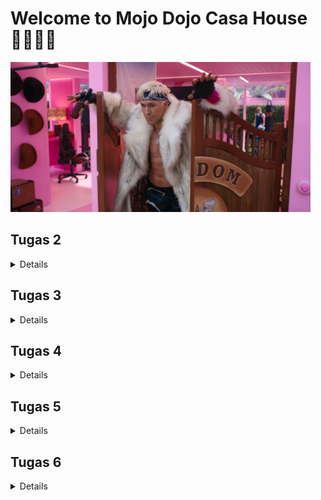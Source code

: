 # Welcome to Mojo Dojo Casa House 🕺🏻💃🏻
<img src="static/image/CasaHouse.png" width="480" height="240">

## Tugas 2
<details>

### Cara _Step by Step_ Mengimplementasikan _Checklist_ 
1. Membuat repositori baru dengan nama ```Mojo Dojo Casa House```.
2. Menghubungkan repositori lokal dengan repositori di GitHub.
3. Melakukan _cloning_ repositori tersebut ke komputer lokal.
4. Membuat _virtual environment_ Python dengan perintah:
    ```bash
    python3 -m venv env
    ```
5. Mengaktifkan _virtual environment_ Python baru dengan perintah:
    ```bash
    source env/bin/activate
    ```
6. Membuat file ```requirements.txt``` dengan menambahkan beberapa _depedencies_.
    ```
    django
    gunicorn
    whitenoise
    psycopg2-binary
    requests
    urllib3
    ```
7. Menginstalasi _dependencies_ dengan pip.
    ```bash
    pip install -r requirements.txt
    ```
8. Membuat proyek Django baru dengan perintah:
    ```bash
    django-admin startproject mojo_dojo_casa_house .
    ```
9. Mengubah ```ALLOWED_HOSTS``` di ```settings.py``` untuk keperluan deployment pada direktori ```mojo_dojo_casa_house```.
    ```bash
    ...
    ALLOWED_HOSTS = ["localhost", "127.0.0.1"]
    ...
    ```
10. Membuat aplikasi baru dengan nama ```main``` dengan perintah:
    ```python
    python manage.py startapp main
    ```
11. Mendaftarkan aplikasi ```main``` ke dalam ```settings.py```
    ```
    INSTALLED_APPS = [
    ...,
    'main'
    ]
    ```
12. Mengisi berkas ```models.py``` pada direktori aplikasi ```main``` dengan kode:
    ```python
    from django.db import models

    class Product(models.Model):
        name = models.CharField(max_length=255)
        price = models.IntegerField()
        description = models.TextField()
        quantity = models.IntegerField()
    ```
13. Melakukan migrasi dengan perintah:
    ```python
    python manage.py makemigrations
    python manage.py migrate
    ```
14. Membuat direktori template dan template ```main.html```. 
    ```html
    <h1>Mojo Dojo Casa House 🕺🏻💃🏻</h1>

    <h3>Welcome to our online shop! </h3>
    <p>Username: {{ name }}</p>
    <p>Class: {{ class }}</p>
    ```
15. Menambahkan fungsi pada berkas ```views.py```:
    ```python
    from django.shortcuts import render

    def show_main(request):
        context = {
            'name' : 'Joanne',
            'class' : 'PBP C'
        }

        return render(request, "main.html", context)
    ```
16. Melakukan _routing_ URL di dalam direktori ```main``` dengan membuat berkas ```urls.py``` yang isinya:
    ```python
    from django.urls import path
    from main.views import show_main

    app_name = 'main'

    urlpatterns = [
        path('', show_main, name='show_main'),
    ]
    ```
17. Melakukan tes aplikasi pada localhost dengan perintah:
    ```python
    python3 manage.py runserver
    ```
18. Membuka ```http://localhost:8000``` untuk melihat aplikasi pada _browser_
19. Melakukan _deploy app_ ke situs Pacil Web Server (PWS)

### Bagan _Request Client_ ke _Web_ Aplikasi berbasis Django
<img src="static/image/BaganDjango.png" width="500" height="375">

_Request_ dari pengguna akan diproses terlebih dahulu sebelum diteruskan ke View yang tepat. View tersebut kemudian akan mengakses atau memodifikasi data di Model dan menggunakan Template untuk menampilkan dan mengirimkan respons kembali ke pengguna.

### Fungsi ```git``` dalam Pengembangan Perangkat Lunak
1. Mencatat semua perubahan kode, memungkinkan _developer_ melihat riwayat modifikasi dan siapa yang melakukan perubahan.
2. Memungkinkan banyak _developer_ bekerja secara bersamaan di cabang berbeda tanpa konflik, dengan kemampuan menggabungkan hasil kerja menggunakan _merge_.
3. Memfasilitasi pengelolaan versi perangkat lunak sehingga pengembang dapat beralih antar versi atau mengembalikan kode ke versi sebelumnya.
4. Menyimpan proyek dalam repositori yang dapat diakses lokal atau melalui server, seperti GitHub, untuk pembaruan atau pengunduhan kode.
5. Mendukung integrasi berkelanjutan dengan memudahkan ```pull```, ```commit```, dan ```push``` perubahan serta pengujian otomatis.

### Alasan Mengapa Framework Django Dijadikan Permulaan Pembelajaran PengembanganPperangkat Lunak
1. Tersedia banyak fitur bawaan sehingga pemula bisa langsung fokus pada pengembangan (seperti autentikasi, routing URL, dan pengelolaan database).
2. Terdapat pola arsitektur _Model View Template_ (MVT) yang memudahkan pemahaman pemisahan logika, tampilan, dan data.
3. Memiliki dokumentasi lengkap yang mudah diikuti oleh pemula.
4. Mendorong _clean code writing_ yang terstruktur, membantu membangun kebiasaan pengembangan yang baik.
5. Memiliki banyak pengguna dan komunitas sehingga dapat mendukung pemula dalam belajar dan menemukan solusi.

### Alasan Model pada Django disebut ORM
Disebut sebagai _Object-Relational Mapping_ (ORM) karena ORM memungkinkan kita untuk menghubungkan objek Python dengan tabel di database. Dengan ORM, kita dapat membuat, membaca, memperbarui, dan menghapus data di database tanpa menulis _query_ SQL secara langsung. 

Misalnya, setiap model di Django mewakili tabel dalam _database_, dan setiap atribut model mewakili kolom dalam tabel tersebut. ORM juga memudahkan pengelolaan relasi antar tabel dan perubahan skema database dengan sistem migrasi otomatis.
</details>

## Tugas 3
<details>

### Alasan Mengapa Kita Perlu Data Delivery dalam Pengimplementasian sebuah _Platform_
1. Menjamin data yang dikirim secara cepat dan akurat.
2. Memastikan data relevan dan tepat waktu untuk analisis dan pengambilan keputusan.
3. Menghubungkan berbagai bagian sistem agar berfungsi secara baik.
4. Melindungi data dengan enkripsi selama pengiriman untuk mencegah akses tidak sah.
5. Mengelola volume data yang meningkat secara dinamis untuk menjaga performa platform.

### Mana yang lebih baik antara XML dan JSON?
Menurut saya, JSON lebih baik dan populer daripada XML untuk kebanyakan penggunaan saat ini. JSON lebih mudah dibaca dan ditulis, memiliki ukuran file yang lebih kecil, dan lebih cepat dalam proses unduhan dan _parsing_. 

Namun, XML masih memiliki beberapa keunggulan, seperti dukungan untuk hal yang lebih kompleks serta kemampuan untuk menyertakan metadata dan atribut tambahan. Meskipun begitu, JSON lebih sering dipilih karena kesederhanaan dan efisiensinya dalam konteks aplikasi web dan mobile saat ini.

### Fungsi Method `is_valid()` pada ```form.py``` Django
Method ini digunakan untuk memeriksa apakah data yang diisi di formulir sudah sesuai dengan aturan dan validasi yang ditetapkan. Dengan memanggil `is_valid()`, kita bisa menghindari kesalahan dan data yang tidak konsisten, serta memberikan umpan balik kepada pengguna jika ada kesalahan dalam input mereka. Hal ini untuk menjaga agar data yang diproses tetap aman dan sesuai dengan ketentuan yang telah ditetapkan.

### Alasan Kita Membutuhkan `csrf_token` pada `forms.py` Django
`csrf_token` diperlukan untuk melindungi aplikasi dari serangan Cross-Site Request Forgery (CSRF). Token ini membantu memastikan bahwa permintaan yang dikirimkan berasal dari pengguna yang sah dan bukan dari sumber eksternal yang berbahaya. Ketika formulir dikirim, Django memverifikasi token untuk mencegah permintaan palsu dan melindungi data pengguna dari manipulasi tidak sah.

Jika `csrf_token` tidak ditambahkan, aplikasi/website akan rentan terhadap serangan CSRF. Penyerang bisa memanfaatkan kerentanan ini dengan membuat formulir berbahaya yang mengirimkan data ke server kita atas nama pengguna yang sah, berpotensi menyebabkan perubahan data atau tindakan merugikan.

### Cara _Step by Step_ Mengimplementasikan _Checklist_ 
1. Membuat ```forms.py``` di direktori ```main``` dengan kode:
    ```python
    from django.forms import ModelForm
    from main.models import Product

    class ProductForm(ModelForm):
        class Meta:
            model = Product
            fields = ["name", "price", "description", "quantity"]
    ```

2. Menambahkan Method ```add_page``` untuk menambah entri database pada file ```views.py``` di direktori main
    ```python
    def add_product(request):
    form = ProductForm(request.POST or None)

    if form.is_valid() and request.method == "POST":
        form.save()
        return redirect('main:show_main')
    
    context = {'form': form}
    return render(request, 'add_product.html', context)
    ```

3. Mengimplementasikan form yang telah dibuat ke dalam laman baru dengan template html yang baru ```add_product.html```.

4. Routing URL ke laman yang bersangkutan di file ```urls.py``` di direktori ```main```.
    ```python
    . . .
    urlpatterns = [
        . . .
        path('add-product', add_product, name='add_product'),
    }
    ```

5. Membuat direktori ```templates``` pada direktori utama sebagai basis direktori lain dan buat sebuah berkas bernama ```base.html```.

6. Menambahkan lokasi folder templates tersebut ke settings.py di direktori ```mojo_dojo_casa_house``` dengan kode:
    ```python
    ...
    TEMPLATES = [
        {
            'BACKEND': 'django.template.backends.django.DjangoTemplates',
            'DIRS': [BASE_DIR / 'templates'], # Tambahkan konten baris ini
            'APP_DIRS': True,
            ...
        }
    ]
    ...
    ```

7. Mengimplementasikan database ke dalam ```main.html``` dan juga menjadi perpanjangan dari ```base.html``` dengan kode:
    ```html
    {% extends 'base.html' %}
    {% block content %}
    <div class="container mt-5">
        <h1 class="text-center header">Mojo Dojo Casa House 🕺🏻💃🏻</h1>
        <h3 class="text-center header">Welcome to our online shop!</h3>

        <div class="user-info mb-4 text-center">
            <p><strong>Username:</strong> {{ name }}</p>
            <p><strong>Class:</strong> {{ class }}</p>
        </div>

        <h2 class="my-4 header">Product List</h2>
        {% if not product_entries %}
            <p class="text-muted text-center">No products available in the store.</p>
        {% else %}
            <div class="table-responsive">
                <table class="table table-striped table-hover">
                    <thead class="thead-dark">
                        <tr>
                            <th>Product Name</th>
                            <th>Price</th>
                            <th>Description</th>
                            <th>Quantity</th>
                        </tr>
                    </thead>
                    <tbody>
                        {% comment %} Display product data below this line {% endcomment %}
                        {% for product_entry in product_entries %}
                        <tr>
                            <td>{{ product_entry.name }}</td>
                            <td>${{ product_entry.price }}</td>
                            <td>{{ product_entry.description }}</td>
                            <td>{{ product_entry.quantity }}</td>
                        </tr>
                        {% endfor %}
                    </tbody>
                </table>
            </div>
        {% endif %}

        <div class="text-center" style="margin-top: 50px;"> <!-- Adjusted inline margin -->
            <a href="{% url 'main:add_product' %}" class="btn btn-primary">Add New Product</a>
        </div>
    </div>
    {% endblock %}
    ```

8. Menambahkan baris UUID keys pada berkas ```models.py``` di subdirektori ```main```.
    ```python
    import uuid
    from django.db import models

    class Product(models.Model):
        id = models.UUIDField(primary_key=True, default=uuid.uuid4, editable=False)  # tambahkan baris ini
        . . .
    ```

9. Membuat fungsi baru untuk mengembalikan data dalam bentuk XML dan JSON baik secara keseluruhan maupun per-ID _database_ pada ```views.py```
    ```python
    def show_xml(request):
        data = Product.objects.all()
        return HttpResponse(serializers.serialize("xml", data), content_type="application/xml")

    def show_json(request):
        data = Product.objects.all()
        return HttpResponse(serializers.serialize("json", data), content_type="application/json")

    def show_xml_by_id(request, id):
        data = Product.objects.filter(pk=id)
        return HttpResponse(serializers.serialize("xml", data), content_type="application/xml")

    def show_json_by_id(request, id):
        data = Product.objects.filter(pk=id)
        return HttpResponse(serializers.serialize("json", data), content_type="application/json")
    ```

10. Merouting kembali URL yang bersangkutan di file ```urls.py```.
    ```python
    . . .
    urlpatterns = [
        . . .
        path('xml/', show_xml, name='show_xml'),
        path('json/', show_json, name='show_json'),
        path('xml/<str:id>/', show_xml_by_id, name='show_xml_by_id'),
        path('json/<str:id>/', show_json_by_id, name='show_json_by_id'),
    ]
    ```

11. Melakukan tes aplikasi pada localhost dengan perintah:
    ```python
    python3 manage.py runserver
    ```
12. Membuka ```http://localhost:8000``` untuk melihat aplikasi pada _browser_
13. Melakukan _deploy app_ ke situs Pacil Web Server (PWS)

### _Screenshot_ Postman
#### 1. HTML Source
![](static/image/HTMLsource.png)

#### 2. JSON
![](static/image/JSON.png)

#### 3. JSON by ID
![](static/image/JSONbyID.png)

#### 4. XML
![](static/image/XML.png)

#### 5. XML by ID
![](static/image/XMLbyID.png)
</details>

## Tugas 4
<details>

### Perbedaan antara `HttpResponseRedirect()` dan `redirect()`
Di Django, keduanya digunakan untuk mengarahkan pengguna ke URL lain, tetapi ada beberapa perbedaan dalam cara penggunaannya:

1. `HttpResponseRedirect()`

- Tipe: Kelas yang menghasilkan objek respons HTTP.
- Fungsi: Membuat respons HTTP yang mengarahkan pengguna ke URL tertentu.
- Penggunaan: Saat menggunakan `HttpResponseRedirect()`, kamu perlu secara eksplisit memberikan URL atau path sebagai argumen.
- Kelebihan: Dapat digunakan untuk mengarahkan ke URL absolut atau relatif.
- Contoh:
    ```python
    from django.http import HttpResponseRedirect

    def my_view(request):
        return HttpResponseRedirect('/some-url/')
    ```

2. `redirect()`
- Tipe: Fungsi shortcut bawaan Django yang lebih canggih.
- Fungsi: Selain mengarahkan ke URL, `redirect()` juga dapat menerima beberapa jenis argumen seperti nama URL (dengan `reverse()` di belakang layar) atau objek model, yang membuatnya lebih fleksibel.
- Kelebihan:
Dapat menerima nama URL, objek model, atau string URL langsung, sehingga lebih efisien daripada menulis URL secara manual dan secara otomatis menggunakan mekanisme Django URL resolver untuk mencari path yang benar.
- Contoh:
    ```python
    from django.shortcuts import redirect

    def my_view(request):
    return redirect('some-url-name')
    ```
    ```python
    def my_view(request):
    return redirect('main:show_item', item_id=42)
    ```

### Cara Kerja Penghubungan Model `Product` dengan `User`
- Biasanya dilakukan menggunakan relasi _ForeignKey_ atau _ManyToManyField_, tergantung kebutuhan. 
- Dengan _ForeignKey_, satu produk terkait dengan satu pengguna, sementara *ManyToManyField* memungkinkan banyak produk dimiliki oleh banyak pengguna. 
- Relasi ini memungkinkan kita untuk mengakses data pengguna dari objek produk dan sebaliknya, melalui atribut otomatis yang dibuat oleh Django ORM.

### Autentikasi vs Otorisasi
Autentikasi merupakan proses untuk memverifikasi identitas pengguna. Dalam Django, ini berarti memastikan bahwa pengguna yang mengakses aplikasi benar-benar pengguna yang terdaftar. Sebaliknya, otorisasi adalah proses yang menentukan tindakan apa yang dapat atau tidak dapat dilakukan oleh pengguna setelah mereka berhasil diautentikasi, termasuk pengaturan hak akses dan izin pengguna.

### Penggunaan Cookies dan Keamanannya
Cookies adalah data kecil yang disimpan di perangkat pengguna oleh server web, digunakan untuk menyimpan informasi sesi atau preferensi pengguna antara kunjungan ke situs. Django menggunakan cookies untuk mengelola sesi, seperti menyimpan ID sesi pengguna.

Karena data dalam cookies bisa diakses dan dimanipulasi, mereka rentan terhadap peretasan jika tidak diamankan. Untuk mitigasi, praktik terbaik meliputi mengenkripsi data, menggunakan atribut HttpOnly dan Secure, serta menyimpan data sesi sensitif di server, bukan di cookies.

### Cara _Step by Step_ Mengimplementasikan _Checklist_ 
1. Pada file `views.py` menambahkan fungsi `register`, `login_user`, dan `logout_user`.
2. Membuat file baru pada `main/templates` bernama login serta laman-laman yang dimilikinya seperti `login.html` dan `register.html`.
3. Melakukan _routing urls_ dari fungsi yang ada sehingga pengguna dapat mengakses halaman registrasi melalui URL tersebut.
4. Mengimplementasikan cookie sehingga user masih berstatus login ketika menjelajahi laman utama pada file `views.py` dengan kode:
    ```python
    if form.is_valid():
        user = form.get_user()
        login(request, user)
        response = HttpResponseRedirect(reverse("main:show_main"))
        response.set_cookie('last_login', str(datetime.datetime.now()))
        return response
    ```
    Tambahkan juga `last_login` ke dalam _context_ `show_main`
    ```python
    context = {
        'name': request.user.username,
        'class' : 'PBP C',
        'product_entries': product_entries,
        'last_login': request.COOKIES['last_login'],
    }
    ```
5. Menambahkan ForeignKey untuk fungsi Product pada `models.py` dengan kode:
    ```python
    class Product(models.Model):
    user = models.ForeignKey(User, on_delete=models.CASCADE)
    ```
6. Melakukan migrasi database untuk mensinkronkan database pada keseluruhan proyek.
</details>

## Tugas 5
<details>

### Urutan Prioritas CSS Selector
1. Inline Styles: Gaya yang ditetapkan langsung di dalam elemen HTML menggunakan atribut `style`. Contoh: 
    ```html
    <div style="color: red;"></div>
    ```
2. IDs: Selector dengan ID (ditulis dengan `#`). Contoh: 
    ```css
    #myId { color: blue; }
    ```
3. Classes, Attributes, and Pseudo-classes: Selector yang menggunakan class `(.classname)`, atribut `([attribute=value])`, atau pseudo-class `(:hover, :focus)`. Contoh: 
    ```css
    .myClass { color: green; }
    ```
4. Elements and Pseudo-elements: Selector yang menggunakan tag HTML (seperti `div`, `p`, dll.) atau pseudo-element (`::before`, `::after`). Contoh: 
    ```css
    div { color: black; }
    ```
5. Universal Selector: Selector universal (`*`), yang berlaku untuk semua elemen, memiliki prioritas terendah. Contoh: 
    ```css
    * { margin: 0; }
    ```
### _Responsive Design_ itu Penting
Responsive design sangat penting dalam pengembangan aplikasi web karena memungkinkan tampilan situs web disesuaikan dengan ukuran layar perangkat yang digunakan, seperti desktop, tablet, atau smartphone. Hal ini memastikan semua pengguna mendapatkan pengalaman yang konsisten dan optimal tanpa perlu memperbesar atau menggeser layar. Selain itu, mengembangkan satu situs responsif lebih efisien secara biaya dan waktu dibandingkan menciptakan versi terpisah untuk setiap perangkat.

Contoh aplikasi yang sudah menerapkan _responsive design_:
1. Facebook
2. Amazon
3. [scele.cs.ui.ac.id](scele.cs.ui.ac.id)

Contoh aplikasi yang belum menerapkan _responsive design_:
1. [dequeuniversity.com](https://dequeuniversity.com/library/responsive/1-non-responsive#)
2. [siak.ng](academic.ui.ac.id)
2. Beserta contoh lainnya yang kebanyakan merupakan laman (_website_) lama/jadul.

### Margin, Border, dan Padding
1. Margin: Ruang di luar batas elemen. Ini mengatur jarak antara elemen satu dengan yang lainnya.
    ```css
    .box {
    margin: 20px; /* memberi jarak 20px di semua sisi */
    }
    ```
2. Border: Garis yang mengelilingi elemen. Anda bisa mengatur ketebalan, jenis garis, dan warnanya.
    ```css
    .box {
    border: 2px solid black; /* garis tebal 2px, solid, berwarna hitam */
    }
    ```
3. Padding: Ruang di dalam batas elemen, antara konten dan border. Ini mengatur jarak antara konten dan tepi elemen.
    ```css
    .box {
    padding: 10px; /* memberi jarak 10px di semua sisi konten */
    }
    ```
Secara sederhana, urutan dari dalam ke luar adalah: konten > padding > border > margin.

### Flexbox dan Grid Layout
1. Flexbox: 
- Dirancang untuk mengatur elemen dalam satu dimensi, baik horizontal maupun vertikal, dengan cara mengatur ruang di antara elemen dan mendistribusikan ruang kosong. Hal inini memudahkan penataan elemen seperti menu navigasi atau card.
- Flexbox sangat berguna untuk meratakan elemen di tengah atau membuat tata letak responsif yang menyesuaikan dengan ukuran layar.

2. Grid Layout:
- Memungkinkan pembuatan tata letak dua dimensi, mengatur elemen dalam baris dan kolom. Dapat menciptakan desain yang lebih terstruktur dan kompleks, seperti halaman yang memiliki beberapa bagian (_header_, _sidebar_, _konten utama_, dan _footer_). 
- Misalnya, jika kita ingin membuat halaman blog, kita bisa menggunakan Grid untuk menempatkan gambar, teks, dan sidebar dengan cara yang teratur dan mudah dibaca.

### Cara _Step by Step_ Mengimplementasikan _Checklist_ 
1. Membuat fungsi `edit_product` dan `delete_product` pada `views.py`.
2. Melakukan _routing_ untuk urls untuk kedua fungsi baru tersebut.
3. Menambahkan Tailwind ke dalam aplikasi dalam `base.html`
4. Membuat direktori `main/static/css` dengan _file_ `global.css` sebagai membantu meminimalkan penggunaan kode serta agar _styling_ tetap konsisten.
5. Mengkustomisasi halaman _login_, _register_, dan _add product_ dengan _styling_ pada `main/templates` dengan CSS dan Tailwind.
6. Pada direktori `main/templates`, membuat file `navbar.html` serta tidak lupa untuk menambahkan `{% include 'navbar.html' %}` pada tiap _page_ yang membutuhkan _navigation bar_
7. Menambahkan informasi jika belum ada produk yang ditambahkan dan gambarnya pada `main.html`. 
8. Menginisialisasi _file_ baru dengan nama `card_product.html` untuk menampilkan detail produk yang sudah ditambahkan dalam bentuk _card_.
</details>

## Tugas 6
<details>

### Manfaat Penggunaan JavaScript dalam Pengembangan Aplikasi Web
JavaScript memungkinkan interaktivitas di halaman web, seperti validasi form secara real-time, manipulasi DOM, animasi, dan AJAX untuk pengambilan data tanpa me-refresh halaman. Ini meningkatkan user experience dan membuat aplikasi web lebih dinamis.

### Fungsi `await` pada `fetch()`:
`await` digunakan untuk menunggu hingga `fetch()` selesai dan mengembalikan respons sebelum kode berikutnya dieksekusi. Jika kita tidak menggunakan await, kode selanjutnya akan dijalankan sebelum hasil dari `fetch()` siap, yang dapat menyebabkan bug atau error.

### Mengapa Menggunakan `csrf_exempt` pada AJAX POST
`csrf_exempt` digunakan untuk menonaktifkan validasi CSRF pada view yang menerima request AJAX. Hal ini diperlukan karena request AJAX default-nya tidak menyertakan token CSRF, yang dapat menyebabkan request ditolak oleh server tanpa decorator ini.

### Mengapa Data Input Juga Dibersihkan di Backend
Pembersihan data di _backend_ penting untuk keamanan. _Frontend_ bisa dimanipulasi oleh pengguna, jadi _backend_ bertindak sebagai pertahanan terakhir untuk mencegah serangan seperti XSS atau SQL Injection.

### Cara _Step by Step_ Mengimplementasikan _Checklist_ 
1. Menambahkan _message error_ pada _function_ `views.py` yaitu `login_user`.
2. Membuat fungsi untuk menambahkan _product_ dengan AJAX dengan cara mengimpor dan menambahkan `add_product_ajax(request)` pada `views.py` 
3. _Routing_ pada `urls.py` untuk fungsi diatas.
4. Menampilkan data _product_ dengan `fetch()` API dengan menghapus `product_entry` dalam `views.py`
5. Lalu tambahkan pada fungsi `show_json` serta `show_xml` di berkas `views.py`
    ```python
    data = Product.objects.filter(user=request.user)
    ```
6. Pada berkas `main.html` menambahkan block `<script>` dengan inisialisasi fungsi 
    - `addProductEntry()`
    - `showError(field, message)`
    - `clearError(field)`
    - `handleBackendErrors(errorMessage)`
    - `getAddProduct()`
    - `refreshAddProduct()`
    - `show_modal()`
    - `hide_modal()`
</details>